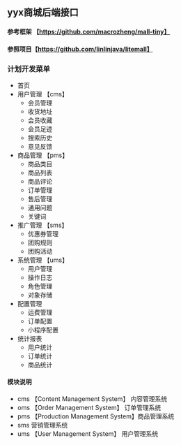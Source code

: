 ## yyx商城后端接口
#### 参考框架 【https://github.com/macrozheng/mall-tiny】
#### 参照项目【https://github.com/linlinjava/litemall】
### 计划开发菜单
  - 首页
  - 用户管理 【cms】
    - 会员管理
    - 收货地址
    - 会员收藏
    - 会员足迹
    - 搜索历史
    - 意见反馈
  - 商品管理 【pms】
    - 商品类目
    - 商品列表
    - 商品评论
    - 订单管理
    - 售后管理
    - 通用问题
    - 关键词
  - 推广管理 【sms】
    - 优惠券管理
    - 团购规则
    - 团购活动
  - 系统管理 【ums】
    - 用户管理
    - 操作日志
    - 角色管理
    - 对象存储
  - 配置管理
    - 运费管理
    - 订单配置
    - 小程序配置
  - 统计报表
    - 用户统计
    - 订单统计
    - 商品统计
    
#### 模块说明
 - cms 【Content Management System】 内容管理系统
 - oms 【Order Management System】 订单管理系统
 - pms 【Production Management System】商品管理系统
 - sms 营销管理系统
 - ums 【User Management System】 用户管理系统